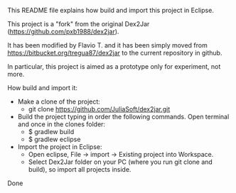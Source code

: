 This README file explains how build and import this project in Eclipse.

This project is a "fork" from the original Dex2Jar (https://github.com/pxb1988/dex2jar). 

It has been modified by Flavio T. and it has been simply moved from https://bitbucket.org/tregua87/dex2jar to the current repository in github.

In particular, this project is aimed as a prototype only for experiment, not more.

How build and import it:

- Make a clone of the project:
	- git clone https://github.com/JuliaSoft/dex2jar.git
- Build the project typing in order the following commands. Open terminal and once in the clones folder: 
	- $ gradlew build
	- $ gradlew eclipse
- Import the project in Eclipse:
	- Open eclipse, File -> import -> Existing project into Workspace. 
	- Select Dex2Jar folder on your PC (where you run git clone and build), so import all projects inside.

Done
